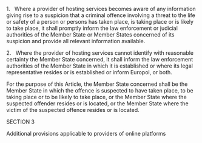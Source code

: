 1.   Where a provider of hosting services becomes aware of any information giving rise to a suspicion that a criminal offence involving a threat to the life or safety of a person or persons has taken place, is taking place or is likely to take place, it shall promptly inform the law enforcement or judicial authorities of the Member State or Member States concerned of its suspicion and provide all relevant information available.

2.   Where the provider of hosting services cannot identify with reasonable certainty the Member State concerned, it shall inform the law enforcement authorities of the Member State in which it is established or where its legal representative resides or is established or inform Europol, or both.

For the purpose of this Article, the Member State concerned shall be the Member State in which the offence is suspected to have taken place, to be taking place or to be likely to take place, or the Member State where the suspected offender resides or is located, or the Member State where the victim of the suspected offence resides or is located.

SECTION 3

Additional provisions applicable to providers of online platforms